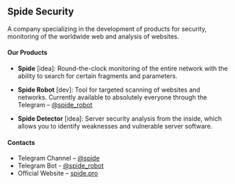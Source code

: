 ## Spide Security

A company specializing in the development of products for security, monitoring of the worldwide web and analysis of websites.

#### Our Products
- **Spide** [idea]: Round-the-clock monitoring of the entire network with the ability to search for certain fragments and parameters.

- **Spide Robot** [dev]: Tool for targeted scanning of websites and networks. Currently available to absolutely everyone through the Telegram – [@spide_robot](https://t.me/spide_robot)

- **Spide Detector** [idea]: Server security analysis from the inside, which allows you to identify weaknesses and vulnerable server software.

#### Contacts

- Telegram Channel – [@spide](https://t.me/spide)
- Telegram Bot - [@spide_robot](https://t.me/spide_robot)
- Official Website – [spide.pro](https://spide.pro)
